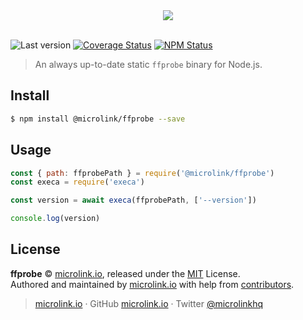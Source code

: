 <div align="center">
  <img src="https://cdn.microlink.io/logo/banner.png">
  <br>
  <br>
</div>


![Last version](https://img.shields.io/github/tag/microlinkhq/ffprobe.svg?style=flat-square)
[![Coverage Status](https://img.shields.io/coveralls/microlinkhq/ffprobe.svg?style=flat-square)](https://coveralls.io/github/microlinkhq/ffprobe)
[![NPM Status](https://img.shields.io/npm/dm/@microlink/ffprobe.svg?style=flat-square)](https://www.npmjs.org/@microlink/ffprobe)

> An always up-to-date static `ffprobe` binary for Node.js.

## Install

```bash
$ npm install @microlink/ffprobe --save
```

## Usage

```js
const { path: ffprobePath } = require('@microlink/ffprobe')
const execa = require('execa')

const version = await execa(ffprobePath, ['--version'])

console.log(version)
```

## License

**ffprobe** © [microlink.io](https://microlink.io), released under the [MIT](https://github.com/microlinkhq/ffprobe/blob/master/LICENSE.md) License.<br>
Authored and maintained by [microlink.io](https://microlink.io) with help from [contributors](https://github.com/microlinkhq/ffprobe/contributors).

> [microlink.io](https://microlink.io) · GitHub [microlink.io](https://github.com/microlinkhq) · Twitter [@microlinkhq](https://twitter.com/microlinkhq)

